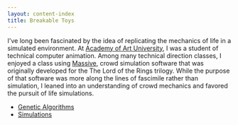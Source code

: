```yaml
---
layout: content-index
title: Breakable Toys
---
```


I've long been fascinated by the idea of replicating the mechanics of life in a simulated
environment. At [Academy of Art University](https://www.academyart.edu/), I was a student of
technical computer animation. Among many technical direction classes, I enjoyed a class using
[Massive](https://www.massivesoftware.com/), crowd simulation software that was originally developed
for the The Lord of the Rings trilogy. While the purpose of that software was more along the lines
of fascimile rather than simulation, I leaned into an understanding of crowd mechanics and favored
the pursuit of life simulations.

- [Genetic Algorithms](/genetic-algorithms)
- [Simulations](/simulations)
